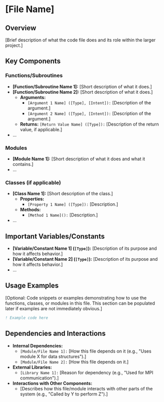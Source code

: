# [File Name]

## Overview

[Brief description of what the code file does and its role within the larger project.]

## Key Components

### Functions/Subroutines

- **[Function/Subroutine Name 1]:** [Short description of what it does.]
- **[Function/Subroutine Name 2]:** [Short description of what it does.]
  - **Arguments:**
    - `[Argument 1 Name] ([Type], [Intent]):` [Description of the argument.]
    - `[Argument 2 Name] ([Type], [Intent]):` [Description of the argument.]
  - **Returns:** `[Return Value Name] ([Type]):` [Description of the return value, if applicable.]
- ...

### Modules

- **[Module Name 1]:** [Short description of what it does and what it contains.]
- ...

### Classes (if applicable)

- **[Class Name 1]:** [Short description of the class.]
  - **Properties:**
    - `[Property 1 Name] ([Type]):` [Description.]
  - **Methods:**
    - `[Method 1 Name]():` [Description.]
- ...

## Important Variables/Constants

- **[Variable/Constant Name 1] (`[Type]`):** [Description of its purpose and how it affects behavior.]
- **[Variable/Constant Name 2] (`[Type]`):** [Description of its purpose and how it affects behavior.]
- ...

## Usage Examples

[Optional: Code snippets or examples demonstrating how to use the functions, classes, or modules in this file. This section can be populated later if examples are not immediately obvious.]

```fortran
! Example code here
```

## Dependencies and Interactions

- **Internal Dependencies:**
  - `[Module/File Name 1]:` [How this file depends on it (e.g., "Uses module X for data structures").]
  - `[Module/File Name 2]:` [How this file depends on it.]
- **External Libraries:**
  - `[Library Name 1]:` [Reason for dependency (e.g., "Used for MPI communication").]
- **Interactions with Other Components:**
  - [Describes how this file/module interacts with other parts of the system (e.g., "Called by Y to perform Z").]
